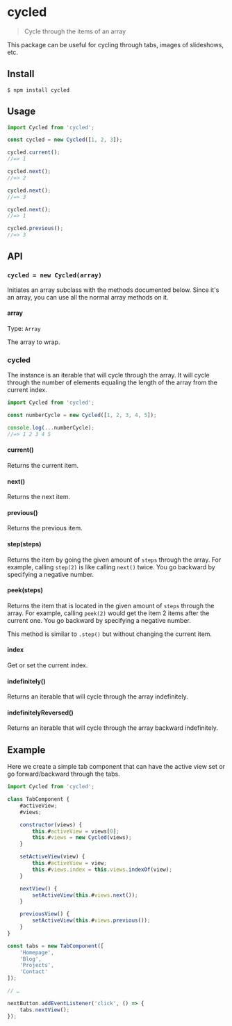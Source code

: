 # cycled

> Cycle through the items of an array

This package can be useful for cycling through tabs, images of slideshows, etc.

## Install

```
$ npm install cycled
```

## Usage

```js
import Cycled from 'cycled';

const cycled = new Cycled([1, 2, 3]);

cycled.current();
//=> 1

cycled.next();
//=> 2

cycled.next();
//=> 3

cycled.next();
//=> 1

cycled.previous();
//=> 3
```

## API

### `cycled = new Cycled(array)`

Initiates an array subclass with the methods documented below. Since it's an array, you can use all the normal array methods on it.

#### array

Type: `Array`

The array to wrap.

### cycled

The instance is an iterable that will cycle through the array. It will cycle through the number of elements equaling the length of the array from the current index.

```js
import Cycled from 'cycled';

const numberCycle = new Cycled([1, 2, 3, 4, 5]);

console.log(...numberCycle);
//=> 1 2 3 4 5
```

#### current()

Returns the current item.

#### next()

Returns the next item.

#### previous()

Returns the previous item.

#### step(steps)

Returns the item by going the given amount of `steps` through the array. For example, calling `step(2)` is like calling `next()` twice. You go backward by specifying a negative number.

#### peek(steps)

Returns the item that is located in the given amount of `steps` through the array. For example, calling `peek(2)` would get the item 2 items after the current one. You go backward by specifying a negative number.

This method is similar to `.step()` but without changing the current item.

#### index

Get or set the current index.

#### indefinitely()

Returns an iterable that will cycle through the array indefinitely.

#### indefinitelyReversed()

Returns an iterable that will cycle through the array backward indefinitely.

## Example

Here we create a simple tab component that can have the active view set or go forward/backward through the tabs.

```js
import Cycled from 'cycled';

class TabComponent {
	#activeView;
	#views;

	constructor(views) {
		this.#activeView = views[0];
		this.#views = new Cycled(views);
	}

	setActiveView(view) {
		this.#activeView = view;
		this.#views.index = this.views.indexOf(view);
	}

	nextView() {
		setActiveView(this.#views.next());
	}

	previousView() {
		setActiveView(this.#views.previous());
	}
}

const tabs = new TabComponent([
	'Homepage',
	'Blog',
	'Projects',
	'Contact'
]);

// …

nextButton.addEventListener('click', () => {
	tabs.nextView();
});
```
